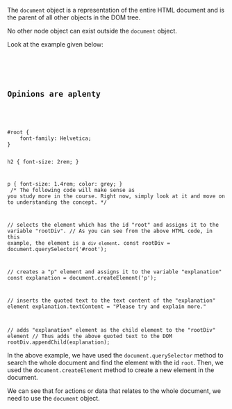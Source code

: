 The `document` object
is a representation of
the entire HTML document
and
is the parent of
all other objects
in the DOM tree.

No other node object
can exist outside
the `document` object.

Look at the example given below:

<codeblock language="javascript" type="lesson">
<code>
<panel language="html">
<div id="root">
    <h2>Opinions are aplenty</h2>
</div>
</panel>
<panel language="css">
#root {
    font-family: Helvetica;
}

h2 {
    font-size: 2rem;
}

p {
    font-size: 1.4rem;
    color: grey;
}
</panel>
<panel language="javascript">
/*
  The following code will make sense as you study more in the course.
  Right now, simply look at it and move on to understanding the concept.
*/

// selects the element which has the id "root" and assigns it to the variable "rootDiv".
// As you can see from the above HTML code, in this example, the element is a `div element`.
const rootDiv = document.querySelector('#root');

// creates a "p" element and assigns it to the variable "explanation"
const explanation = document.createElement('p');

// inserts the quoted text to the text content of the "explanation" element
explanation.textContent = "Please try and explain more."

// adds "explanation" element as the child element to the "rootDiv" element
// Thus adds the above quoted text to the DOM
rootDiv.appendChild(explanation);
</panel>
</code>
</codeblock>

In the above example,
we have used
the `document.querySelector` method
to search the whole document
and
find the element
with the id `root`.
Then, we used
the `document.createElement` method to
create a new element
in the document.

We can see that
for actions or data
that relates to
the whole document,
we need to use
the `document` object.
